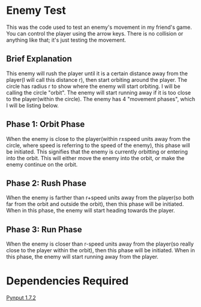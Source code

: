 # Enemy Test
This was the code used to test an enemy's movement in my friend's game. You can control the player using the arrow keys. There is no collision or anything like that; it's just testing the movement.
## Brief Explanation
This enemy will rush the player until it is a certain distance away from the player(I will call this distance r), then start orbiting around the player. The circle has radius r to show where the enemy will start orbiting. I will be calling the circle "orbit". The enemy will start running away if it is too close to the player(within the circle).
The enemy has 4 "movement phases", which I will be listing below.
## Phase 1: Orbit Phase
When the enemy is close to the player(within r±speed units away from the circle, where speed is referring to the speed of the enemy), this phase will be initiated. This signifies that the enemy is currently orbitting or entering into the orbit. This will either move the enemy into the orbit, or make the enemy continue on the orbit. 
## Phase 2: Rush Phase
When the enemy is farther than r+speed units away from the player(so both far from the orbit and outside the orbit), then this phase will be initiated. When in this phase, the enemy will start heading towards the player. 
## Phase 3: Run Phase
When the enemy is closer than r-speed units away from the player(so really close to the player within the orbit), then this phase will be initiated. When in this phase, the enemy will start running away from the player. 
# Dependencies Required
[Pynput 1.7.2](https://pynput.readthedocs.io/en/latest/)
